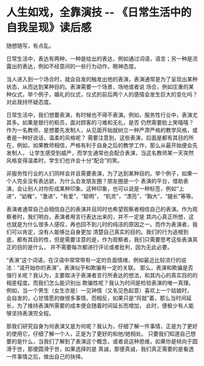 # 人生如戏，全靠演技 -- 《日常生活中的自我呈现》读后感

随想随写，有点乱。

日常生活中，表达有两种，一种是给出的表达，例如通过词语，语言；另一种是流露出的表达，例如不经意间的一些行为动作，眼神态度。

当人进入到一个场合时，就会自发的触发出他的表演，表演通常是为了呈现出某种状态，从而达到某种目的。表演需要一个场景，场地或者说
场合，例如庄重的某种仪式，举个例子，婚礼的仪式，仪式的前后两个人的感情会发生巨大的变化吗？对此我持怀疑态度。

日常生活中，我们想要表演，有时候也不得不表演。例如，服务性行业中，表演尤其多。如果是银行的柜员，面对顾客的刁难和无礼，是否
仍然需要脸上笑嘻嘻？作为一名教师，是想要先发制人，从见面开始就树立一种严肃严格的教学风格，或者是一种好说话，温柔的风格呢？
需要注意到，这些表演，后面是都有其目的所在，例如，如果教师相信，严格有利于自身之后的教学工作，那么从最开始便会先发制人，
让学生感受到威严，而学生通常也会配合表演，当这名教师某一天突然风格变得温柔时，学生们也许会十分“配合”的笑。

非服务性行业的人们同样会并且需要表演，为了达到某种目的。举个例子，如果一个人完全没有表达欲，为什么会发朋友圈？朋友圈是一个
表演的平台，借助表演，会让别人对你形成某种印象。这种印象，也可以说是一种标签，例如“上进”，“幼稚”，“激进”，“有爱”，“聪明”，
“机灵”，“漂亮”，“胸大”，“腿长”等等。

表演者通常自己会相信自己的表演并且同时也希望观察者相信自己的表演。作为观察者时，我们明白，表演者用言行表达出来的，并不一定是
其内心真正所想，这也就是为什么很多人感叹，再也回不到儿时的纯洁的原因之一。而作为表演者，我们可以肯定，没有人能够比自身更加
清楚自己真实的目的。我们的行为追根到底，都有其目的性，但是需要注意的是，作为观察者，我们只需要思考这些表演真正的目的是什么，
并不需要每次都进行评论或者批判，因为无此必要。

“表演”这个词语，在汉语中常常带有一定的负面情绪，例如最近比较流行的说法：“请开始你的表演”，表演似乎和欺骗有一定的关联。
那么，表演和欺骗是否强行关呢？我认为，主要取决于表演者言行所表达的想法，和其内心的真实目的的相差程度。而我们怎么能识别出
欺骗性呢？我认为时间是检验表演的唯一真理。例如，当一个男生（女生亦是）一见钟情（又名见色起意）喜欢上一个姑娘时，
会自发的，心甘情愿的做很多事情，而相反，如果只是“将就”着，那么当时间延长，为了维持表演所需要的成本便会随着时间延长而增加，
此时，便极少有人能够坚持表演完全程。

那我们研究自身为何表演又是为何呢？我认为，仔细了解一件事情，正是为了更好的使用它，仔细了解一个人，正是为了更好的和他/她相处。
只要我们知道自己想要的是什么，当我们了解到了表演这个概念，或者说这种思维，如果你是倾向于圆滑于世，那便圆滑于世，如果选择的是
真诚，那便真诚，我们真正需要的是看透一件事情之后，做出自己的抉择。

